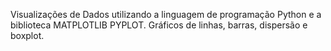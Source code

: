 Visualizações de Dados utilizando a linguagem de programação Python e a biblioteca MATPLOTLIB PYPLOT.
Gráficos de linhas, barras, dispersão e boxplot.